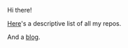 Hi there!

[Here](https://defgsus.github.io/)'s a descriptive list of all my repos.

And a [blog](https://defgsus.github.io/).